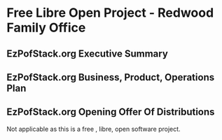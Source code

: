 # Free Libre Open Project - Redwood Family Office

## EzPofStack.org Executive Summary

## EzPofStack.org Business, Product, Operations Plan

## EzPofStack.org Opening Offer Of Distributions 

Not applicable as this is a free , libre, open software project. 